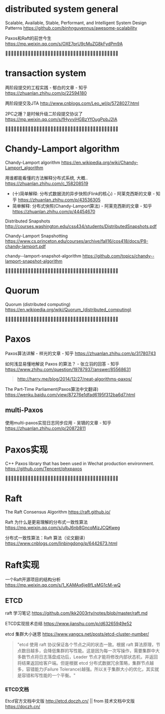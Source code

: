 

# distributed system general

Scalable, Available, Stable, Performant, and Intelligent System Design Patterns https://github.com/binhnguyennus/awesome-scalability

Paxos和Raft的前世今生 https://mp.weixin.qq.com/s/OXE7prU9cMuZG8kFydPm9A

:couple::couple::couple::couple::couple::couple::couple::couple::couple::couple::couple::couple::couple::couple::couple::couple::couple::couple::couple::couple::couple::couple::couple::couple::couple::couple::couple::couple::couple::couple::couple::couple::couple::couple::couple::couple::couple::couple::couple::couple:

# transaction system

两阶段提交的工程实践 - 郁白的文章 - 知乎
https://zhuanlan.zhihu.com/p/22594180

两阶段提交及JTA http://www.cnblogs.com/Leo_wl/p/5728027.html

2PC之踵？是时候升级二阶段提交协议了 https://mp.weixin.qq.com/s/fHyvviHGBzYfOugPpbJ2lA

:couple::couple::couple::couple::couple::couple::couple::couple::couple::couple::couple::couple::couple::couple::couple::couple::couple::couple::couple::couple::couple::couple::couple::couple::couple::couple::couple::couple::couple::couple::couple::couple::couple::couple::couple::couple::couple::couple::couple::couple:

# Chandy-Lamport algorithm

Chandy-Lamport algorithm https://en.wikipedia.org/wiki/Chandy-Lamport_algorithm

用谁都能看懂的方法解释分布式系统, 大概.. https://zhuanlan.zhihu.com/c_158208519
- (十)简单解释: 分布式数据流的异步快照(Flink的核心) - 阿莱克西斯的文章 - 知乎 https://zhuanlan.zhihu.com/p/43536305
- 简单解释: 分布式快照(Chandy-Lamport算法) - 阿莱克西斯的文章 - 知乎 https://zhuanlan.zhihu.com/p/44454670

Distributed Snapshots http://courses.washington.edu/css434/students/DistributedSnapshots.pdf

Chandy-Lamport Snapshotting https://www.cs.princeton.edu/courses/archive/fall16/cos418/docs/P8-chandy-lamport.pdf

chandy--lamport-snapshot-algorithm https://github.com/topics/chandy--lamport-snapshot-algorithm

:couple::couple::couple::couple::couple::couple::couple::couple::couple::couple::couple::couple::couple::couple::couple::couple::couple::couple::couple::couple::couple::couple::couple::couple::couple::couple::couple::couple::couple::couple::couple::couple::couple::couple::couple::couple::couple::couple::couple::couple:

# Quorum

Quorum (distributed computing) https://en.wikipedia.org/wiki/Quorum_(distributed_computing)


:couple::couple::couple::couple::couple::couple::couple::couple::couple::couple::couple::couple::couple::couple::couple::couple::couple::couple::couple::couple::couple::couple::couple::couple::couple::couple::couple::couple::couple::couple::couple::couple::couple::couple::couple::couple::couple::couple::couple::couple:


# Paxos

Paxos算法详解 - 祥光的文章 - 知乎 https://zhuanlan.zhihu.com/p/31780743

如何浅显易懂地解说 Paxos 的算法？ - 张立羽的回答 - 知乎 https://www.zhihu.com/question/19787937/answer/85568631
> http://harry.me/blog/2014/12/27/neat-algorithms-paxos/

The Part-Time Parliament(Paxos算法中文翻译) https://wenku.baidu.com/view/87276e1dfad6195f312ba6d7.html

## multi-Paxos

使用multi-paxos实现日志同步应用 - 吴镝的文章 - 知乎
https://zhuanlan.zhihu.com/p/20872811

# Paxos实现

C++ Paxos library that has been used in Wechat production environment. https://github.com/Tencent/phxpaxos


:couple::couple::couple::couple::couple::couple::couple::couple::couple::couple::couple::couple::couple::couple::couple::couple::couple::couple::couple::couple::couple::couple::couple::couple::couple::couple::couple::couple::couple::couple::couple::couple::couple::couple::couple::couple::couple::couple::couple::couple:

# Raft

The Raft Consensus Algorithm https://raft.github.io/

Raft 为什么是更易理解的分布式一致性算法 https://mp.weixin.qq.com/s/ulbJ6nb8GncqMizJCQKweg

分布式一致性算法：Raft 算法（论文翻译） https://www.cnblogs.com/linbingdong/p/6442673.html

# Raft实现

一个Raft开源项目的结构分析 https://mp.weixin.qq.com/s/1_KAMAx6je8fLsMG1cM-wQ

## ETCD

raft 学习笔记 https://github.com/lkk2003rty/notes/blob/master/raft.md

ETCD实现技术总结 https://www.jianshu.com/p/d63265949e52

etcd 集群大小迷思 https://www.yangcs.net/posts/etcd-cluster-number/
> "etcd 使用 raft 协议保证各个节点之间的状态一致。根据 raft 算法原理，节点数目越多，会降低集群的写性能。这是因为每一次写操作，需要集群中大多数节点将日志落盘成功后，Leader 节点才能将修改内部状态机，并返回将结果返回给客户端。但是根据 etcd 分布式数据冗余策略，集群节点越多，容错能力(Failure Tolerance)越强。所以关于集群大小的优化，其实就是容错和写性能的一个平衡。"

### ETCD文档

Etcd官方文档中文版 http://etcd.doczh.cn/ || from 技术文档中文版 https://doczh.cn/

